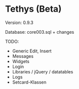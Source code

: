Tethys (Beta)
=============

Version: 0.9.3

Database: core003.sql + changes

TODO:
* Generic Edit, Insert
* Messages
* Widgets
* Login
* Libraries / jQuery / datatables
* Logs
* Setcard-Klassen
